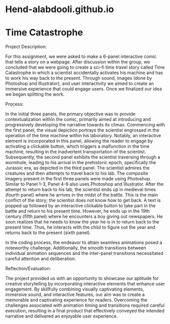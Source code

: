 # Hend-alabdooli.github.io
# Time Catastrophe



Project Description:

For this assignment, we were asked to make a 6-panel interactive comic that tells a story on a webpage. After discussion within the group, we concluded that we were going to create a sci-fi time travel story called Time Catastrophe in which a scientist accidentally activates his machine and has to work his way back to the present. Through sound, images (done by Photoshop and Illustrator), and user interactivity we aimed to create an immersive experience that could engage users. Once we finalized our idea we began splitting the work.

Process:

In the initial three panels, the primary objective was to provide contextualization within the comic, primarily aimed at introducing and progressively developing the narrative towards its climax. Commencing with the first panel, the visual depiction portrays the scientist engrossed in the operation of the time machine within his laboratory. Notably, an interactive element is incorporated in this panel, allowing the reader to engage by activating a clickable button, which triggers a malfunction in the time machine, resulting in the inadvertent transportation of the scientist. Subsequently, the second panel exhibits the scientist traversing through a wormhole, leading to his arrival in the prehistoric epoch, specifically the Jurassic era, as depicted in the third panel. The scientist admires the creatures and then attempts to travel back to his lab. The composite imagery present in the first three panels were made using Photoshop. Similar to Panel 1-3, Panel 4-6 also uses Photoshop and Illustrator. After the attempt to return back to his lab, the scientist ends up in medieval times (fourth panel) where he arrives in the midst of the battle. This is the main conflict of the story; the scientist does not know how to get back. A text is popped up followed by an interactive clickable button to take part in the battle and return to his present time. However, he ends up in the 19th century (fifth panel) where he encounters a boy giving out newspapers. He soon realizes that he needs to know the year he is in to return back to the present time. Thus, he interacts with the child to figure out the year and returns back to the present (sixth panel).

In the coding process, the endeavor to attain seamless animations posed a noteworthy challenge. Additionally, the smooth transitions between individual animation sequences and the inter-panel transitions necessitated careful attention and deliberation.

Reflection/Evaluation:

The project provided us with an opportunity to showcase our aptitude for creative storytelling by incorporating interactive elements that enhance user engagement. By skillfully combining visually captivating elements, immersive sound, and interactive features, our aim was to create a memorable and captivating experience for readers. Overcoming the challenges associated with animation timing and transitions required careful execution, resulting in a final product that effectively conveyed the intended narrative and delivered an enjoyable user experience.

